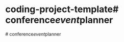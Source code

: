 # coding-project-template#   c o n f e r e n c e _ e v e n t _ p l a n n e r  
 #   c o n f e r e n c e _ e v e n t _ p l a n n e r  
 